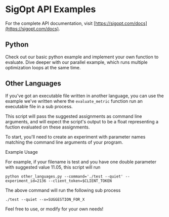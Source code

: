 # SigOpt API Examples
For the complete API documentation, visit [https://sigopt.com/docs](https://sigopt.com/docs).
## Python
Check out our basic python example and implement your own function to evaluate. Dive deeper with our parallel example, which runs multiple optimization loops at the same time.
## Other Languages
If you've got an executable file written in another language, you can use the example we've written where the `evaluate_metric` function run an executable file in a sub process.

This script will pass the suggested assignments as command line arguments, and will expect the script's output to be a float representing a fuction evaluated on these assignments.

To start, you'll need to create an experiment with parameter names matching the command line arguments of your program.

Example Usage

For example, if your filename is test and you have one double parameter with suggested value 11.05, this script will run
```
python other_languages.py --command='./test --quiet' --experiment_id=2136 --client_token=$CLIENT_TOKEN
```
The above command will run the following sub process
```
./test --quiet --x=SUGGESTION_FOR_X
```

Feel free to use, or modify for your own needs!



